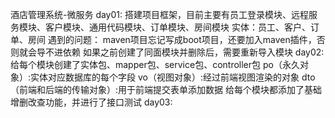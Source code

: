 酒店管理系统-微服务
day01:
搭建项目框架，目前主要有员工登录模块、远程服务模块、客户模块、通用代码模块、订单模块、房间模块
实体：员工、客户、订单、房间
遇到的问题：
maven项目忘记写成boot项目，还要加入maven插件，否则就会导不进依赖
如果之前创建了同面模块并删除后，需要重新导入模块
day02:
给每个模块创建了实体包、mapper包、service包、controller包
po（永久对象）:实体对应数据库的每个字段
vo（视图对象）:经过前端视图渲染的对象
dto（前端和后端的传输对象）:用于前端提交表单添加数据
给每个模块都添加了基础增删改查功能，并进行了接口测试
day03:
